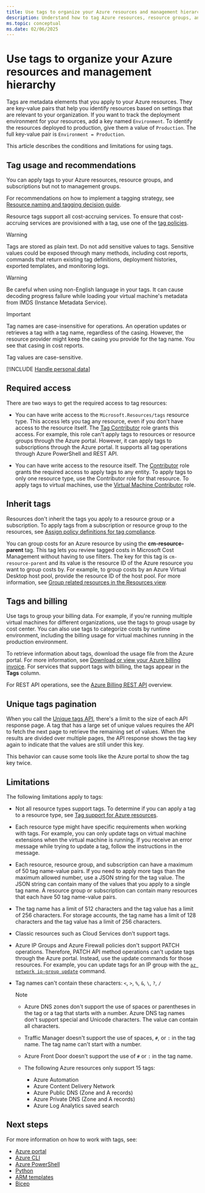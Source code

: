 ```yaml
---
title: Use tags to organize your Azure resources and management hierarchy 
description: Understand how to tag Azure resources, resource groups, and subscriptions for logical organization. Learn about the conditions and limitations of using tags with Azure resources.
ms.topic: conceptual
ms.date: 02/06/2025
---
```


# Use tags to organize your Azure resources and management hierarchy

Tags are metadata elements that you apply to your Azure resources. They are key-value pairs that help you identify resources based on settings that are relevant to your organization. If you want to track the deployment environment for your resources, add a key named `Environment`. To identify the resources deployed to production, give them a value of `Production`. The full key-value pair is `Environment = Production`.

This article describes the conditions and limitations for using tags. 

## Tag usage and recommendations

You can apply tags to your Azure resources, resource groups, and subscriptions but not to management groups.

For recommendations on how to implement a tagging strategy, see [Resource naming and tagging decision guide](/azure/cloud-adoption-framework/decision-guides/resource-tagging/?toc=/azure/azure-resource-manager/management/toc.json).

Resource tags support all cost-accruing services. To ensure that cost-accruing services are provisioned with a tag, use one of the [tag policies](tag-policies.md).  

> [!WARNING]
> Tags are stored as plain text. Do not add sensitive values to tags. Sensitive values could be exposed through many methods, including cost reports, commands that return existing tag definitions, deployment histories, exported templates, and monitoring logs.

> [!WARNING]
> Be careful when using non-English language in your tags. It can cause decoding progress failure while loading your virtual machine's metadata from IMDS (Instance Metadata Service).

> [!IMPORTANT]
> Tag names are case-insensitive for operations. An operation updates or retrieves a tag with a tag name, regardless of the casing. However, the resource provider might keep the casing you provide for the tag name. You see that casing in cost reports.
>
> Tag values are case-sensitive.

[!INCLUDE [Handle personal data](~/reusable-content/ce-skilling/azure/includes/gdpr-intro-sentence.md)]

## Required access

There are two ways to get the required access to tag resources:

- You can have write access to the `Microsoft.Resources/tags` resource type. This access lets you tag any resource, even if you don't have access to the resource itself. The [Tag Contributor](../../role-based-access-control/built-in-roles.md#tag-contributor) role grants this access. For example, this role can't apply tags to resources or resource groups through the Azure portal. However, it can apply tags to subscriptions through the Azure portal. It supports all tag operations through Azure PowerShell and REST API.

- You can have write access to the resource itself. The [Contributor](../../role-based-access-control/built-in-roles.md#contributor) role grants the required access to apply tags to any entity. To apply tags to only one resource type, use the Contributor role for that resource. To apply tags to virtual machines, use the [Virtual Machine Contributor](../../role-based-access-control/built-in-roles.md#virtual-machine-contributor) role.

## Inherit tags

Resources don't inherit the tags you apply to a resource group or a subscription. To apply tags from a subscription or resource group to the resources, see [Assign policy definitions for tag compliance](tag-policies.md).

You can group costs for an Azure resource by using the **cm-resource-parent** tag. This tag lets you review tagged costs in Microsoft Cost Management without having to use filters. The key for this tag is `cm-resource-parent` and its value is the resource ID of the Azure resource you want to group costs by. For example, to group costs by an Azure Virtual Desktop host pool, provide the resource ID of the host pool. For more information, see [Group related resources in the Resources view](../../cost-management-billing/costs/group-filter.md#group-related-resources-in-the-resources-view).

## Tags and billing

Use tags to group your billing data. For example, if you're running multiple virtual machines for different organizations, use the tags to group usage by cost center. You can also use tags to categorize costs by runtime environment, including the billing usage for virtual machines running in the production environment.

To retrieve information about tags, download the usage file from the Azure portal. For more information, see [Download or view your Azure billing invoice](../../cost-management-billing/manage/download-azure-invoice-daily-usage-date.md). For services that support tags with billing, the tags appear in the **Tags** column.

For REST API operations, see the [Azure Billing REST API](/rest/api/billing/) overview.

## Unique tags pagination

When you call the [Unique tags API](/rest/api/resources/tags/list), there's a limit to the size of each API response page. A tag that has a large set of unique values requires the API to fetch the next page to retrieve the remaining set of values. When the results are divided over multiple pages, the API response shows the tag key again to indicate that the values are still under this key.  

This behavior can cause some tools like the Azure portal to show the tag key twice.

## Limitations

The following limitations apply to tags:

* Not all resource types support tags. To determine if you can apply a tag to a resource type, see [Tag support for Azure resources](tag-support.md).

* Each resource type might have specific requirements when working with tags. For example, you can only update tags on virtual machine extensions when the virtual machine is running. If you receive an error message while trying to update a tag, follow the instructions in the message.

* Each resource, resource group, and subscription can have a maximum of 50 tag name-value pairs. If you need to apply more tags than the maximum allowed number, use a JSON string for the tag value. The JSON string can contain many of the values that you apply to a single tag name. A resource group or subscription can contain many resources that each have 50 tag name-value pairs.

* The tag name has a limit of 512 characters and the tag value has a limit of 256 characters. For storage accounts, the tag name has a limit of 128 characters and the tag value has a limit of 256 characters.

* Classic resources such as Cloud Services don't support tags.

* Azure IP Groups and Azure Firewall policies don't support PATCH operations. Therefore, PATCH API method operations can't update tags through the Azure portal. Instead, use the update commands for those resources. For example, you can update tags for an IP group with the [`az network ip-group update`](/cli/azure/network/ip-group?view=azure-cli-latest) command.

* Tag names can't contain these characters: `<`, `>`, `%`, `&`, `\`, `?`, `/`

   > [!NOTE]
   > * Azure DNS zones don't support the use of spaces or parentheses in the tag or a tag that starts with a number. Azure DNS tag names don't support special and Unicode characters. The value can contain all characters.
   >
   > * Traffic Manager doesn't support the use of spaces, `#`, or `:` in the tag name. The tag name can't start with a number.
   >
   > * Azure Front Door doesn't support the use of `#` or `:` in the tag name.
   >
   > * The following Azure resources only support 15 tags:
   >     * Azure Automation
   >     * Azure Content Delivery Network
   >     * Azure Public DNS (Zone and A records)
   >     * Azure Private DNS (Zone and A records)
   >     * Azure Log Analytics saved search

## Next steps

For more information on how to work with tags, see:

* [Azure portal](tag-resources-portal.md)
* [Azure CLI](tag-resources-cli.md)
* [Azure PowerShell](tag-resources-powershell.md)
* [Python](tag-resources-python.md)
* [ARM templates](tag-resources-templates.md)
* [Bicep](tag-resources-bicep.md)
